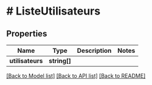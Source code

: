 # # ListeUtilisateurs

## Properties

Name | Type | Description | Notes
------------ | ------------- | ------------- | -------------
**utilisateurs** | **string[]** |  |

[[Back to Model list]](../../README.md#models) [[Back to API list]](../../README.md#endpoints) [[Back to README]](../../README.md)

